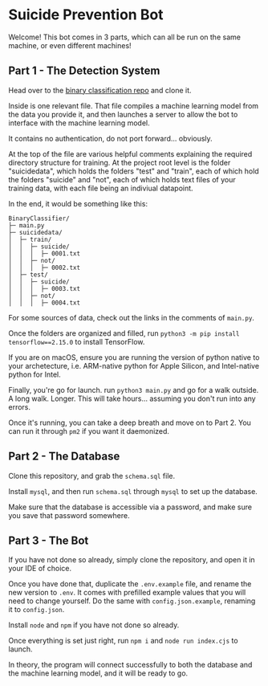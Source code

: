 # Suicide Prevention Bot

Welcome! This bot comes in 3 parts, which can all be run on the same machine, or even different machines!

## Part 1 - The Detection System

Head over to the [binary classification repo](https://github.com/9021007/BinaryClassifier) and clone it.

Inside is one relevant file. That file compiles a machine learning model from the data you provide it, and then launches a server to allow the bot to interface with the machine learning model.

It contains no authentication, do not port forward... obviously.

At the top of the file are various helpful comments explaining the required directory structure for training. At the project root level is the folder "suicidedata", which holds the folders "test" and "train", each of which hold the folders "suicide" and "not", each of which holds text files of your training data, with each file being an indiviual datapoint.

In the end, it would be something like this:
```
BinaryClassifier/
├─ main.py
├─ suicidedata/
│  ├─ train/
│  │  ├─ suicide/
│  │  │  ├─ 0001.txt
│  │  ├─ not/
│  │  │  ├─ 0002.txt
│  ├─ test/
│  │  ├─ suicide/
│  │  │  ├─ 0003.txt
│  │  ├─ not/
│  │  │  ├─ 0004.txt
```
For some sources of data, check out the links in the comments of `main.py`.

Once the folders are organized and filled, run `python3 -m pip install tensorflow==2.15.0` to install TensorFlow.

If you are on macOS, ensure you are running the version of python native to your archetecture, i.e. ARM-native python for Apple Silicon, and Intel-native python for Intel.

Finally, you're go for launch. run `python3 main.py` and go for a walk outside. A long walk. Longer. This will take hours... assuming you don't run into any errors.

Once it's running, you can take a deep breath and move on to Part 2. You can run it through `pm2` if you want it daemonized.

## Part 2 - The Database

Clone this repository, and grab the `schema.sql` file.

Install `mysql`, and then run `schema.sql` through `mysql` to set up the database.

Make sure that the database is accessible via a password, and make sure you save that password somewhere.

## Part 3 - The Bot

If you have not done so already, simply clone the repository, and open it in your IDE of choice.

Once you have done that, duplicate the `.env.example` file, and rename the new version to `.env`. It comes with prefilled example values that you will need to change yourself. Do the same with `config.json.example`, renaming it to `config.json`.

Install `node` and `npm` if you have not done so already.

Once everything is set just right, run `npm i` and `node run index.cjs` to launch.

In theory, the program will connect successfully to both the database and the machine learning model, and it will be ready to go.